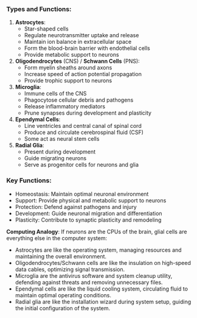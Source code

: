 ### Types and Functions:

1. **Astrocytes**:
    - Star-shaped cells
    - Regulate neurotransmitter uptake and release
    - Maintain ion balance in extracellular space
    - Form the blood-brain barrier with endothelial cells
    - Provide metabolic support to neurons
2. **Oligodendrocytes** (CNS) / **Schwann Cells** (PNS):
    - Form myelin sheaths around axons
    - Increase speed of action potential propagation
    - Provide trophic support to neurons
3. **Microglia**:
    - Immune cells of the CNS
    - Phagocytose cellular debris and pathogens
    - Release inflammatory mediators
    - Prune synapses during development and plasticity
4. **Ependymal Cells**:
    - Line ventricles and central canal of spinal cord
    - Produce and circulate cerebrospinal fluid (CSF)
    - Some act as neural stem cells
5. **Radial Glia**:
    - Present during development
    - Guide migrating neurons
    - Serve as progenitor cells for neurons and glia

### Key Functions:

- Homeostasis: Maintain optimal neuronal environment
- Support: Provide physical and metabolic support to neurons
- Protection: Defend against pathogens and injury
- Development: Guide neuronal migration and differentiation
- Plasticity: Contribute to synaptic plasticity and remodeling

**Computing Analogy**: If neurons are the CPUs of the brain, glial cells are everything else in the computer system:

- Astrocytes are like the operating system, managing resources and maintaining the overall environment.
- Oligodendrocytes/Schwann cells are like the insulation on high-speed data cables, optimizing signal transmission.
- Microglia are the antivirus software and system cleanup utility, defending against threats and removing unnecessary files.
- Ependymal cells are like the liquid cooling system, circulating fluid to maintain optimal operating conditions.
- Radial glia are like the installation wizard during system setup, guiding the initial configuration of the system.